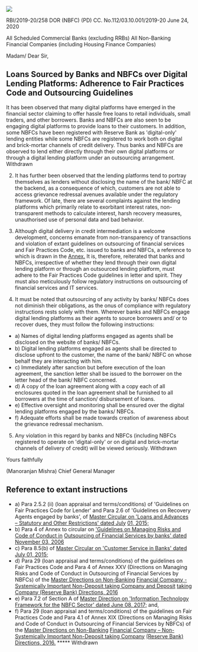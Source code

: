 ![](_page_0_Picture_1.jpeg)

RBI/2019-20/258 DOR (NBFC) (PD) CC. No.112/03.10.001/2019-20 June 24, 2020

All Scheduled Commercial Banks (excluding RRBs) All Non-Banking Financial Companies (including Housing Finance Companies)

Madam/ Dear Sir,

## **Loans Sourced by Banks and NBFCs over Digital Lending Platforms: Adherence to Fair Practices Code and Outsourcing Guidelines**

It has been observed that many digital platforms have emerged in the financial sector claiming to offer hassle free loans to retail individuals, small traders, and other borrowers. Banks and NBFCs are also seen to be engaging digital platforms to provide loans to their customers. In addition, some NBFCs have been registered with Reserve Bank as 'digital-only' lending entities while some NBFCs are registered to work both on digital and brick-mortar channels of credit delivery. Thus banks and NBFCs are observed to lend either directly through their own digital platforms or through a digital lending platform under an outsourcing arrangement. Withdrawn

2. It has further been observed that the lending platforms tend to portray themselves as lenders without disclosing the name of the bank/ NBFC at the backend, as a consequence of which, customers are not able to access grievance redressal avenues available under the regulatory framework. Of late, there are several complaints against the lending platforms which primarily relate to exorbitant interest rates, non-transparent methods to calculate interest, harsh recovery measures, unauthorised use of personal data and bad behavior.

3. Although digital delivery in credit intermediation is a welcome development, concerns emanate from non-transparency of transactions and violation of extant guidelines on outsourcing of financial services and Fair Practices Code, etc. issued to banks and NBFCs, a reference to which is drawn in the [Annex.](#page-2-0) It is, therefore, reiterated that banks and NBFCs, irrespective of whether they lend through their own digital lending platform or through an outsourced lending platform, must adhere to the Fair Practices Code guidelines in letter and spirit. They must also meticulously follow regulatory instructions on outsourcing of financial services and IT services.

4. It must be noted that outsourcing of any activity by banks/ NBFCs does not diminish their obligations, as the onus of compliance with regulatory instructions rests solely with them. Wherever banks and NBFCs engage digital lending platforms as their agents to source borrowers and/ or to recover dues, they must follow the following instructions:

- a) Names of digital lending platforms engaged as agents shall be disclosed on the website of banks/ NBFCs.
- b) Digital lending platforms engaged as agents shall be directed to disclose upfront to the customer, the name of the bank/ NBFC on whose behalf they are interacting with him.
- c) Immediately after sanction but before execution of the loan agreement, the sanction letter shall be issued to the borrower on the letter head of the bank/ NBFC concerned.
- d) A copy of the loan agreement along with a copy each of all enclosures quoted in the loan agreement shall be furnished to all borrowers at the time of sanction/ disbursement of loans.
- e) Effective oversight and monitoring shall be ensured over the digital lending platforms engaged by the banks/ NBFCs.
- f) Adequate efforts shall be made towards creation of awareness about the grievance redressal mechanism.

5. Any violation in this regard by banks and NBFCs (including NBFCs registered to operate on 'digital-only' or on digital and brick-mortar channels of delivery of credit) will be viewed seriously. Withdrawn

Yours faithfully

(Manoranjan Mishra) Chief General Manager

## **Reference to extant instructions**

- <span id="page-2-0"></span>a) Para 2.5.2 (ii) (loan appraisal and terms/conditions) of 'Guidelines on Fair Practices Code for Lender' and Para 2.6 of 'Guidelines on Recovery Agents engaged by banks', of [Master Circular on 'Loans and Advances – Statutory and Other Restrictions' dated July](https://www.rbi.org.in/Scripts/BS_ViewMasCirculardetails.aspx?id=9902)  [01, 2015;](https://www.rbi.org.in/Scripts/BS_ViewMasCirculardetails.aspx?id=9902)
- b) Para 4 of Annex to circular on ['Guidelines on Managing Risks and Code of Conduct in](https://www.rbi.org.in/Scripts/NotificationUser.aspx?Id=3148&Mode=0)  [Outsourcing of Financial Services by banks' dated November 03, 2006](https://www.rbi.org.in/Scripts/NotificationUser.aspx?Id=3148&Mode=0)
- c) Para 8.5(b) of [Master Circular on 'Customer Service in Banks' dated July 01, 2015;](https://www.rbi.org.in/Scripts/BS_ViewMasCirculardetails.aspx?id=9862)
- d) Para 29 (loan appraisal and terms/conditions) of the guidelines on Fair Practices Code and Para 4 of Annex XXV (Directions on Managing Risks and Code of Conduct in Outsourcing of Financial Services by NBFCs) of the [Master Directions on Non-Banking](https://www.rbi.org.in/Scripts/BS_ViewMasDirections.aspx?id=10586)  [Financial Company - Systemically Important Non-Deposit taking Company and Deposit](https://www.rbi.org.in/Scripts/BS_ViewMasDirections.aspx?id=10586)  [taking Company \(Reserve Bank\) Directions, 2016](https://www.rbi.org.in/Scripts/BS_ViewMasDirections.aspx?id=10586)
- e) Para 7.2 of Section A of [Master Direction on 'Information Technology Framework for the](https://www.rbi.org.in/Scripts/BS_ViewMasDirections.aspx?id=10999)  [NBFC Sector' dated June 08, 2017;](https://www.rbi.org.in/Scripts/BS_ViewMasDirections.aspx?id=10999) and,
- f) Para 29 (loan appraisal and terms/conditions) of the guidelines on Fair Practices Code and Para 4.1 of Annex XIX (Directions on Managing Risks and Code of Conduct in Outsourcing of Financial Services by NBFCs) of the [Master Directions on Non-Banking](https://www.rbi.org.in/Scripts/BS_ViewMasDirections.aspx?id=10585)  [Financial Company – Non-Systemically Important Non-Deposit taking Company](https://www.rbi.org.in/Scripts/BS_ViewMasDirections.aspx?id=10585)  [\(Reserve Bank\) Directions, 2016.](https://www.rbi.org.in/Scripts/BS_ViewMasDirections.aspx?id=10585) \*\*\*\*\* Withdrawn